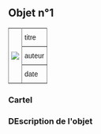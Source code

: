 ## Objet n°1

<style type="text/css">
.tg  {border-collapse:collapse;border-spacing:0;}
.tg td{font-family:Arial, sans-serif;font-size:14px;padding:10px 5px;border-style:solid;border-width:1px;overflow:hidden;word-break:normal;border-color:black;}
.tg th{font-family:Arial, sans-serif;font-size:14px;font-weight:normal;padding:10px 5px;border-style:solid;border-width:1px;overflow:hidden;word-break:normal;border-color:black;}
.tg .tg-xldj{border-color:inherit;text-align:left}
</style>
<table class="tg">
  <tr>
    <th class="tg-xldj" rowspan="3"><img src="https://upload.wikimedia.org/wikipedia/commons/thumb/b/be/Johann_Joachim_Winckelmann_%28Angelika_Kaufmann%29.jpg/220px-Johann_Joachim_Winckelmann_%28Angelika_Kaufmann%29.jpg"></th>
    <th class="tg-xldj">titre</th>
  </tr>
  <tr>
    <td class="tg-xldj">auteur</td>
  </tr>
  <tr>
    <td class="tg-xldj">date</td>
  </tr>
</table>

### Cartel

### DEscription de l'objet
